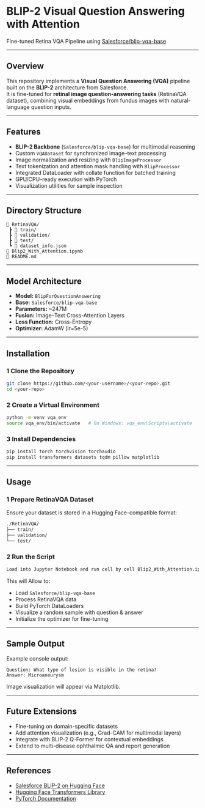 # BLIP-2 Visual Question Answering with Attention  
Fine-tuned Retina VQA Pipeline using [Salesforce/blip-vqa-base](https://huggingface.co/Salesforce/blip-vqa-base)

---

## Overview
This repository implements a **Visual Question Answering (VQA)** pipeline built on the **BLIP-2** architecture from Salesforce.  
It is fine-tuned for **retinal image question-answering tasks** (RetinaVQA dataset), combining visual embeddings from fundus images with natural-language question inputs.

---

## Features
- **BLIP-2 Backbone** (`Salesforce/blip-vqa-base`) for multimodal reasoning  
-  Custom `VQADataset` for synchronized image–text processing  
-  Image normalization and resizing with `BlipImageProcessor`  
-  Text tokenization and attention mask handling with `BlipProcessor`  
-  Integrated DataLoader with collate function for batched training  
-  GPU/CPU-ready execution with PyTorch  
-  Visualization utilities for sample inspection  

---

##  Directory Structure
```
📂 RetinaVQA/
 ┣ 📁 train/
 ┣ 📁 validation/
 ┣ 📁 test/
 ┗ 📄 dataset_info.json
📄 Blip2_With_Attention.ipynb
📄 README.md
```

---

##  Model Architecture
- **Model:** `BlipForQuestionAnswering`  
- **Base:** `Salesforce/blip-vqa-base`  
- **Parameters:** ~247M  
- **Fusion:** Image–Text Cross-Attention Layers  
- **Loss Function:** Cross-Entropy  
- **Optimizer:** AdamW (lr=5e-5)  

---

##  Installation

### 1️ Clone the Repository
```bash
git clone https://github.com/<your-username>/<your-repo>.git
cd <your-repo>
```

### 2️ Create a Virtual Environment
```bash
python -m venv vqa_env
source vqa_env/bin/activate   # On Windows: vqa_env\Scripts\activate
```

### 3️ Install Dependencies
```bash
pip install torch torchvision torchaudio
pip install transformers datasets tqdm pillow matplotlib
```

---

##  Usage

### 1️ Prepare RetinaVQA Dataset
Ensure your dataset is stored in a Hugging Face-compatible format:
```bash
./RetinaVQA/
├── train/
├── validation/
└── test/
```

### 2️ Run the Script
```bash
Load into Jupyter Notebook and run cell by cell Blip2_With_Attention.ipynb
```

This will Allow to:
- Load `Salesforce/blip-vqa-base`
- Process RetinaVQA data
- Build PyTorch DataLoaders
- Visualize a random sample with question & answer
- Initialize the optimizer for fine-tuning

---

##  Sample Output
Example console output:
```
Question: What type of lesion is visible in the retina?
Answer: Microaneurysm
```
Image visualization will appear via Matplotlib.

---

## Future Extensions
-  Fine-tuning on domain-specific datasets  
-  Add attention visualization (e.g., Grad-CAM for multimodal layers)  
-  Integrate with BLIP-2 Q-Former for contextual embeddings  
-  Extend to multi-disease ophthalmic QA and report generation  

---

## References
- [Salesforce BLIP-2 on Hugging Face](https://huggingface.co/Salesforce/blip-vqa-base)  
- [Hugging Face Transformers Library](https://huggingface.co/docs/transformers)  
- [PyTorch Documentation](https://pytorch.org/docs/stable/index.html)


